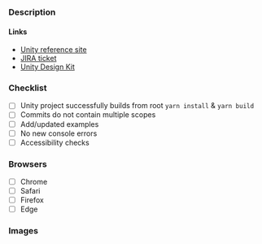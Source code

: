 ### Description

<!-- Description of problem -->
<!-- Solution -->

#### Links

- [Unity reference site](https://unity.web.asu.edu/)
- [JIRA ticket](https://asudev.jira.com/browse/UDS-0000)
- [Unity Design Kit](https://xd.adobe.com/view/56f6cb78-9af5-4b12-b4ce-ef319f71113f-03a5/)

### Checklist

- [ ] Unity project successfully builds from root `yarn install` & `yarn build`
- [ ] Commits do not contain multiple scopes
- [ ] Add/updated examples
- [ ] No new console errors
- [ ] Accessibility checks

### Browsers

- [ ] Chrome
- [ ] Safari
- [ ] Firefox
- [ ] Edge

### Images

<!-- Provide screenshots -->
